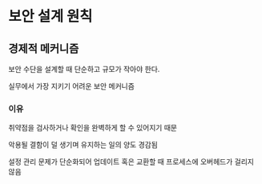 # 보안 설계 원칙

## 경제적 메커니즘

보안 수단을 설계할 때 단순하고 규모가 작아야 한다.

실무에서 가장 지키기 어려운 보안 메커니즘

### 이유

취약점을 검사하거나 확인을 완벽하게 할 수 있어지기 때문

악용될 결함이 덜 생기며 유지하는 일의 양도 경감됨

설정 관리 문제가 단순화되어 업데이트 혹은 교환할 때 프로세스에 오버헤드가 걸리지 않음